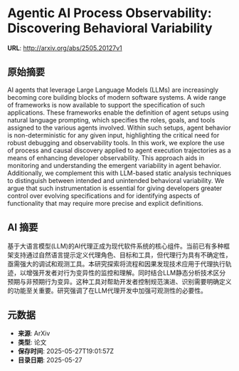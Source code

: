 # Agentic AI Process Observability: Discovering Behavioral Variability

**URL**: http://arxiv.org/abs/2505.20127v1

## 原始摘要

AI agents that leverage Large Language Models (LLMs) are increasingly
becoming core building blocks of modern software systems. A wide range of
frameworks is now available to support the specification of such applications.
These frameworks enable the definition of agent setups using natural language
prompting, which specifies the roles, goals, and tools assigned to the various
agents involved. Within such setups, agent behavior is non-deterministic for
any given input, highlighting the critical need for robust debugging and
observability tools. In this work, we explore the use of process and causal
discovery applied to agent execution trajectories as a means of enhancing
developer observability. This approach aids in monitoring and understanding the
emergent variability in agent behavior. Additionally, we complement this with
LLM-based static analysis techniques to distinguish between intended and
unintended behavioral variability. We argue that such instrumentation is
essential for giving developers greater control over evolving specifications
and for identifying aspects of functionality that may require more precise and
explicit definitions.


## AI 摘要

基于大语言模型(LLM)的AI代理正成为现代软件系统的核心组件。当前已有多种框架支持通过自然语言提示定义代理角色、目标和工具，但代理行为具有不确定性，亟需强大的调试和观测工具。本研究探索将流程和因果发现技术应用于代理执行轨迹，以增强开发者对行为变异性的监控和理解。同时结合LLM静态分析技术区分预期与非预期行为变异。这种工具对帮助开发者控制规范演进、识别需要明确定义的功能至关重要。研究强调了在LLM代理开发中加强可观测性的必要性。

## 元数据

- **来源**: ArXiv
- **类型**: 论文
- **保存时间**: 2025-05-27T19:01:57Z
- **目录日期**: 2025-05-27

